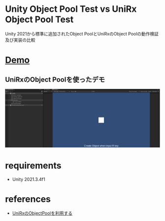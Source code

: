 # Unity Object Pool Test vs UniRx Object Pool Test

Unity 2021から標準に追加されたObject PoolとUniRxのObject Poolの動作検証及び実装の比較

# [Demo](https://ayutaz.github.io/UnityObjectPoolTest/WebGL/WebGL/)

## UniRxのObject Poolを使ったデモ

![](Docs/UniRxObjectPoolDemo.gif)

# requirements

* Unity 2021.3.4f1

# references

* [UniRxのObjectPoolを利用する](https://qiita.com/toRisouP/items/2a5fb86654525a4a8453)